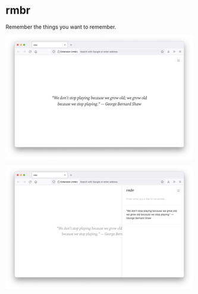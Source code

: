 # rmbr

Remember the things you want to remember.

![Screenshot of the extension’s new tab page](screenshots/home.png)

![Screenshot of the extension’s new tab page with the menu open](screenshots/home-with-menu.png)
